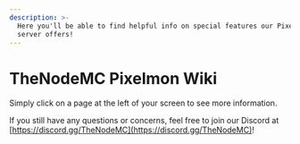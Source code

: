 ```yaml
---
description: >-
  Here you'll be able to find helpful info on special features our Pixelmon
  server offers!
---
```


# TheNodeMC Pixelmon Wiki

Simply click on a page at the left of your screen to see more information.

If you still have any questions or concerns, feel free to join our Discord at [https://discord.gg/TheNodeMC](https://discord.gg/TheNodeMC)!

